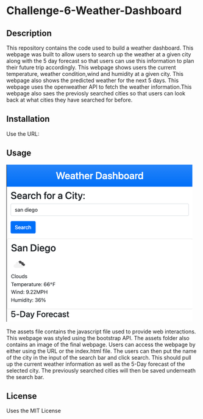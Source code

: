 # Challenge-6-Weather-Dashboard

## Description

This repository contains the code used to build a weather dashboard. This webpage was built to allow users to search up the weather at a given city along with the 5 day forecast so that users can use this information to plan their future trip accordingly. This webpage shows users the current temperature, weather condition,wind and humidity at a given city. This webpage also shows the predicted weather for the next 5 days. This webpage uses the openweather API to fetch the weather information.This webpage also saes the previosly searched cities so that users can look back at what cities they have searched for before.

## Installation

Use the URL: 

## Usage

![Challenge-6-Weather-Dashboard](./assets/images/screenshot%20weather%20dashboard.png)

The assets file contains the javascript file used to provide web interactions. This webpage was styled using the bootstrap API. The assets folder also contains an image of the final webpage. Users can access the webpage by either using the URL or the index.html file. The users can then put the name of the city in the input of the search bar and click search. This should pull up the current weather information as well as the 5-Day forecast of the selected city. The previously searched cities will then be saved underneath the search bar.

## License 

Uses the MIT License
